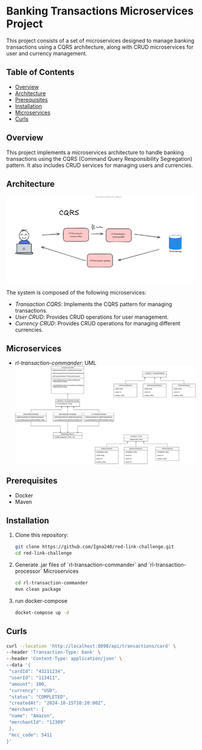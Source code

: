 # Banking Transactions Microservices Project

This project consists of a set of microservices designed to manage banking transactions using a CQRS architecture, along with CRUD microservices for user and currency management.

## Table of Contents

- [Overview](#overview)
- [Architecture](#architecture)
- [Prerequisites](#prerequisites)
- [Installation](#installation)
- [Microservices](#microservices)
- [Curls](#contact)

## Overview

This project implements a microservices architecture to handle banking transactions using the CQRS (Command Query Responsibility Segregation) pattern. It also includes CRUD services for managing users and currencies.

## Architecture

![Project Architecture](https://github.com/Igna240/red-link-challenge/blob/main/diagrams/software-architecture-cqrs.png?raw=true)

The system is composed of the following microservices:

- *Transaction CQRS*: Implements the CQRS pattern for managing transactions.
- *User CRUD*: Provides CRUD operations for user management.
- *Currency CRUD*: Provides CRUD operations for managing different currencies.

## Microservices

- *rl-transaction-commander*:
  UML
  ![Trial Commander UML](https://github.com/Igna240/red-link-challenge/blob/main/diagrams/uml_redlink.drawio.png?raw=true)
  

## Prerequisites

- Docker
- Maven

## Installation

1. Clone this repository:

   ```bash
   git clone https://github.com/Igna240/red-link-challenge.git
   cd red-link-challenge

2. Generate .jar files of ´rl-transaction-commander´ and ´rl-transaction-processor´ Microservices
   ```bash
   cd rl-transaction-commander
   mvn clean package

3. run docker-compose
   ```bash
   docket-compose up -d

## Curls

```bash
curl --location 'http://localhost:8090/api/transactions/card' \
--header 'Transaction-Type: bank' \
--header 'Content-Type: application/json' \
--data '{
 "cardId": "43211234",
 "userId": "113411",
 "amount": 100,
 "currency": "USD",
 "status": "COMPLETED",
 "createdAt": "2024-10-15T10:20:00Z",
 "merchant": {
 "name": "Amazon",
 "merchantId": "12309"
 },
 "mcc_code": 5411
}'
  
